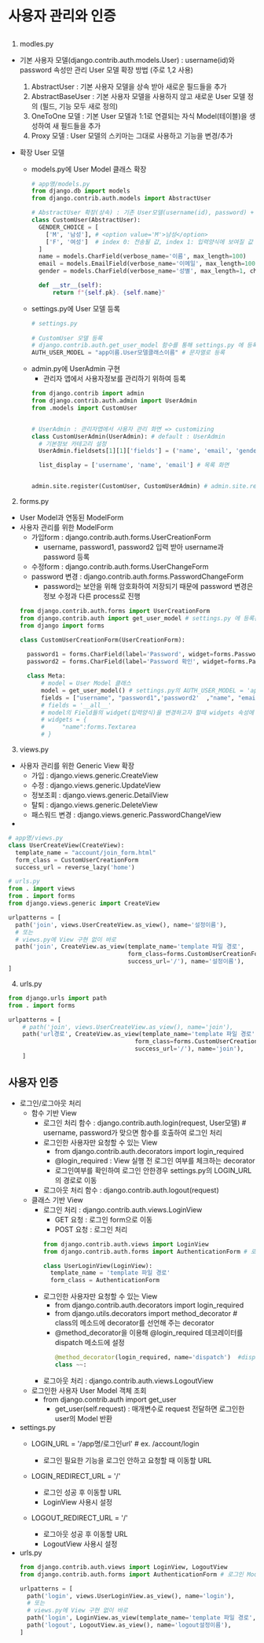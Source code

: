 # 사용자 관리와 인증
## 
1. modles.py
  + 기본 사용자 모델(django.contrib.auth.models.User) : username(id)와 password 속성만 관리
    User 모델 확장 방법 (주로 1,2 사용)
    1. AbstractUser : 기본 사용자 모델을 상속 받아 새로운 필드들을 추가
    2. AbstractBaseUser : 기본 사용자 모델을 사용하지 않고 새로운 User 모델 정의 (필드, 기능 모두 새로 정의)
    3. OneToOne 모델 : 기본 User 모델과 1:1로 연결되는 자식 Model(테이블)을 생성하여 새 필드들을 추가
    4. Proxy 모델 : User 모델의 스키마는 그대로 사용하고 기능을 변경/추가
          
  + 확장 User 모델 
    + models.py에 User Model 클래스 확장
      ```python
      # app명/models.py
      from django.db import models
      from django.contrib.auth.models import AbstractUser
      
      # AbstractUser 확장(상속) : 기존 User모델(username(id), password) + 추가 Field
      class CustomUser(AbstractUser):
        GENDER_CHOICE = [
          ['M', '남성'], # <option value='M'>남성</option>
          ['F', '여성']  # index 0: 전송될 값, index 1: 입력양식에 보여질 값
        ]
        name = models.CharField(verbose_name='이름', max_length=100)
        email = models.EmailField(verbose_name='이메일', max_length=100)
        gender = models.CharField(verbose_name='성별', max_length=1, choices=GENDER_CHOICE)

        def __str__(self):
            return f"{self.pk}. {self.name}"
      ```
    + settings.py에 User 모델 등록 
      ```python
      # settings.py
       
      # CustomUser 모델 등록 
      # django.contrib.auth.get_user_model 함수를 통해 settings.py 에 등록된 AUTH_USER_MODEL 클래스를 반환
      AUTH_USER_MODEL = "app이름.User모델클래스이름" # 문자열로 등록
      ```
    + admin.py에 UserAdmin 구현
      + 관리자 앱에서 사용자정보를 관리하기 위하여 등록
      ```python
      from django.contrib import admin
      from django.contrib.auth.admin import UserAdmin
      from .models import CustomUser


      # UserAdmin : 관리자앱에서 사용자 관리 화면 => customizing
      class CustomUserAdmin(UserAdmin): # default : UserAdmin
        # 기본정보 카테고리 설정
        UserAdmin.fieldsets[1][1]['fields'] = ('name', 'email', 'gender')

        list_display = ['username', 'name', 'email'] # 목록 화면


      admin.site.register(CustomUser, CustomUserAdmin) # admin.site.register(User모델,UserAdmin)
      ```
    
2. forms.py
  + User Model과 연동된 ModelForm
  + 사용자 관리를 위한 ModelForm
    + 가입form : django.contrib.auth.forms.UserCreationForm
      + username, password1, password2 입력 받아 username과 password 등록
    + 수정form : django.contrib.auth.forms.UserChangeForm
    + password 변경 : django.contrib.auth.forms.PasswordChangeForm
      + password는 보안을 위해 암호화하여 저장되기 때문에 password 변경은 정보 수정과 다른 process로 진행
    ```python
    from django.contrib.auth.forms import UserCreationForm
    from django.contrib.auth import get_user_model # settings.py 에 등록된 AUTH_USER_MODEL 클래스를 반환.
    from django import forms

    class CustomUserCreationForm(UserCreationForm):
      
      password1 = forms.CharField(label='Password', widget=forms.PasswordInput()) # <input type='password'> # default type = 'text'
      password2 = forms.CharField(label='Password 확인', widget=forms.PasswordInput())

      class Meta: 
          # model = User Model 클래스
          model = get_user_model() # settings.py의 AUTH_USER_MODEL = 'app이름.User모델클래스이름' 객체 호출됨
          fields = ["username", "password1",'password2'  ,"name", "email", "gender"]
          # fields = '__all__'
          # model의 Field들의 widget(입력양식)을 변경하고자 할때 widgets 속성에 딕셔너리에 등록한다. (field명:widget객체)
          # widgets = {
          #     "name":forms.Textarea
          # }
    ```
3. views.py
  + 사용자 관리를 위한 Generic View 확장
    + 가입 : django.views.generic.CreateView
    + 수정 : django.views.generic.UpdateView    
    + 정보조회 : django.views.generic.DetailView
    + 탈퇴 : django.views.generic.DeleteView
    + 패스워드 변경 : django.views.generic.PasswordChangeView
  + 
  ```python
  # app명/views.py
  class UserCreateView(CreateView):
    template_name = "account/join_form.html"
    form_class = CustomUserCreationForm
    success_url = reverse_lazy('home')
  ```
  ```python
  # urls.py
  from . import views
  from . import forms
  from django.views.generic import CreateView
  
  urlpatterns = [
    path('join', views.UserCreateView.as_view(), name='설정이름'),
    # 또는
    # views.py에 View 구현 없이 바로
    path('join', CreateView.as_view(template_name='template 파일 경로', 
                                    form_class=forms.CustomUserCreationForm,
                                    success_url='/'), name='설정이름'),
  ]
  ```

4. urls.py
```python
from django.urls import path
from . import forms

urlpatterns = [
    # path('join', views.UserCreateView.as_view(), name='join'),
    path('url경로', CreateView.as_view(template_name='template 파일 경로', 
                                    form_class=forms.CustomUserCreationForm,
                                    success_url='/'), name='join'),
    ]
```
## 사용자 인증
+ 로그인/로그아웃 처리
  + 함수 기반 View
    + 로그인 처리 함수 : django.contrib.auth.login(request, User모델) # username, password가 맞으면 함수를 호출하여 로그인 처리
    + 로그인한 사용자만 요청할 수 있는 View
      + from django.contrib.auth.decorators import login_required 
      + @login_required : View 실행 전 로그인 여부를 체크하는 decorator
      + 로그인여부를 확인하여 로그인 안한경우 settings.py의 LOGIN_URL의 경로로 이동
    + 로그아웃 처리 함수 : django.contrib.auth.logout(request)
  + 클래스 기반 View
    + 로그인 처리 : django.contrib.auth.views.LoginView
      + GET 요청 : 로그인 form으로 이동
      + POST 요청 : 로그인 처리
      ```python
      from django.contrib.auth.views import LoginView
      from django.contrib.auth.forms import AuthenticationForm # 로그인 ModelForm

      class UserLoginView(LoginView):
        template_name = 'template 파일 경로'
        form_class = AuthenticationForm
      ```
    + 로그인한 사용자만 요청할 수 있는 View
      + from django.contrib.auth.decorators import login_required 
      + from django.utils.decorators import method_decorator # class의 메소드에 decorator를 선언해 주는 decorator
      + @method_decorator을 이용해 @login_required 데코레이터를 dispatch 메소드에 설정
        ```python
        @method_decorator(login_required, name='dispatch')  #dispatch()메소드에 @login_required 데코레이터 적용
        class ~~:
        ```
    + 로그아웃 처리 : django.contrib.auth.views.LogoutView
  + 로그인한 사용자 User Model 객체 조회
    + from django.contrib.auth import get_user 
      + get_user(self.request) : 매개변수로 request 전달하면 로그인한 user의 Model 반환
+ settings.py
  + LOGIN_URL = '/app명/로그인url' # ex. /account/login
    + 로그인 필요한 기능을 로그인 안하고 요청할 때 이동할 URL

  + LOGIN_REDIRECT_URL = '/'
    + 로그인 성공 후 이동할 URL
    + LoginView 사용시 설정

  + LOGOUT_REDIRECT_URL = '/'
    + 로그아웃 성공 후 이동할 URL
    + LogoutView 사용시 설정
+ urls.py
  ```python
  from django.contrib.auth.views import LoginView, LogoutView
  from django.contrib.auth.forms import AuthenticationForm # 로그인 ModelForm
  
  urlpatterns = [
    path('login', views.UserLoginView.as_view(), name='login'),
    # 또는
    # views.py에 View 구현 없이 바로
    path('login', LoginView.as_view(template_name='template 파일 경로', form_class=AuthenticationForm), name='login설정이름'),
    path('logout', LogoutView.as_view(), name='logout설정이름'),
  ]
  ```
